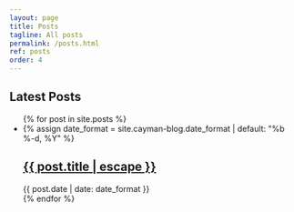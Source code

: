 ```yaml
---
layout: page
title: Posts
tagline: All posts
permalink: /posts.html
ref: posts
order: 4
---
```


## Latest Posts
<ul class="post-list">
      {% for post in site.posts %}
        <li>
          {% assign date_format = site.cayman-blog.date_format | default: "%b %-d, %Y" %}
          <h2>
            <a class="post-link" href="{{ post.url | absolute_url }}" title="{{ post.title }}">{{ post.title | escape }}</a>
          </h2>
          <span class="post-meta">{{ post.date | date: date_format }}</span>
        </li>
      {% endfor %}
</ul>
